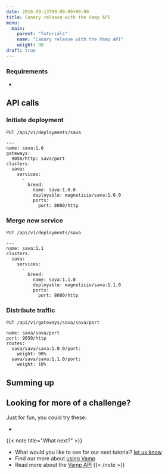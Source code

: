 ```yaml
---
date: 2016-09-13T09:00:00+00:00
title: Canary release with the Vamp API
menu:
  main:
    parent: "Tutorials"
    name: "Canary release with the Vamp API"
    weight: 90
draft: true
---
```




### Requirements
* 


## API calls

### Initiate deployment

`PUT /api/v1/deployments/sava`

```
---
name: sava:1.0
gateways:
  9050/http: sava/port
clusters:
  sava:
    services:
      -
        breed:
          name: sava:1.0.0
          deployable: magneticio/sava:1.0.0
          ports:
            port: 8080/http
```

### Merge new service

`PUT /api/v1/deployments/sava`

```
---
name: sava:1.1
clusters:
  sava:
    services:
      -
        breed:
          name: sava:1.1.0
          deployable: magneticio/sava:1.1.0
          ports:
            port: 8080/http
```

### Distribute traffic

`PUT /api/v1/gateways/sava/sava/port`

```
name: sava/sava/port
port: 9050/http
routes:
  sava/sava/sava:1.0.0/port:
    weight: 90%          
  sava/sava/sava:1.1.0/port:
    weight: 10%
```


## Summing up


## Looking for more of a challenge?
Just for fun, you could try these:

* 

{{< note title="What next?" >}}
* What would you like to see for our next tutorial? [let us know](mailto:info@magnetic.io)
* Find our more about [using Vamp](documentation/using-vamp/artifacts)
* Read more about the [Vamp API](documentation/api/api-reference)
{{< /note >}}

